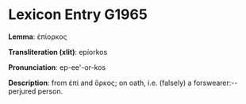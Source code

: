 # Lexicon Entry G1965

**Lemma**: ἐπίορκος

**Transliteration (xlit)**: epíorkos

**Pronunciation**: ep-ee'-or-kos

**Description**:
from ἐπί and ὅρκος; on oath, i.e. (falsely) a forswearer:--perjured person.

